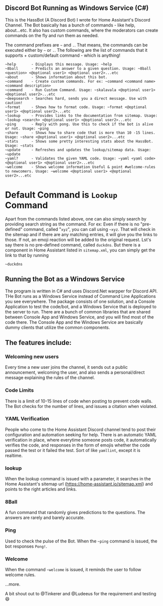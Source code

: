 ## Discord Bot Running as Windows Service (C#)

This is the HassBot (A Discord Bot) I wrote for Home Assistant's Discord Channel. The Bot basically has a bunch of commands - like help, about...etc. It also has custom commands, where the moderators can create commands on the fly and run them as needed. 

The command prefixes are `~` and `.`. That means, the commands can be executed either by `~` or `.`. The following are the list of commands that it supports + custom/default command - which is anything!

```
~help       - Displays this message. Usage: ~help
~8ball      - Predicts an answer to a given question. Usage: ~8ball <question> <@optional user1> <@optional user2>...etc
~about      - Shows information about this bot.
~command    - Create custom commands. For ex: ~command <command name> <command description>
~command    - Run Custom Command. Usage: ~skalavala <@optional user1> <@optional user2>...etc
~deepsearch - Searches hard, sends you a direct message. Use with caution!
~format     - Shows how to format code. Usage: ~format <@optional user1> <@optional user2>...etc
~lookup     - Provides links to the documentation from sitemap. Usage: ~lookup <search> <@optional user1> <@optional user2>...etc
~ping       - Reply with pong. Use this to check if the bot is alive or not. Usage: ~ping
~share      - Shows how to share code that is more than 10 -15 lines. Usage: ~share <@optional user1> <@optional user2>...etc
~stats      - Shows some pretty interesting stats about the HassBot. Usage: ~stats
~update     - Refreshes and updates the lookup/sitemap data. Usage: ~update
~yaml?      - Validates the given YAML code. Usage: ~yaml <yaml code> <@optional user1> <@optional user2>...etc
~welcome    - Shows welcome information Useful & point #welcome-rules to newcomers. Usage: ~welcome <@optional user1> <@optional user2>...etc
```

# Default Command is `Lookup` Command

Apart from the commands listed above, one can also simply search by providing search string as the command. For ex: Even if there is no "pre-defined" command, called "`xyz`", you can call using `~xyz`. That will check in the sitemap and if there are any matching entries, it will give you the links to those. If not, an emoji reaction will be added to the original request.
Lst's say there is no pre-defined command, called `duckdns`. But there is a component in Home Assistant listed in `sitemap.xml`, you can simply get the link to that by running 

```
~duckdns
```

## Running the Bot as a Windows Service
The program is written in C# and uses Discord.Net warpper for Discord API. THe Bot runs as a Windows Service instead of Command Line Applications you see everywhere. The package consists of one solution, and a Console Application to test the code/bot, and a Windows Service that is deployed to the server to run. There are a bunch of common libraries that are shared between Console App and Windows Service, and you will find most of the code there. The Console App and the Windows Service are basically dummy clients that utilize the common components.

## The features include:

### Welcoming new users
Every time a new user joins the channel, it sends out a public announcement, welcoming the user, and also sends a personal/direct message explaining the rules of the channel.

### Code Limits
There is a limit of 10-15 lines of code when posting to prevent code walls. The Bot checks for the number of lines, and issues a citation when violated.

### YAML Verification
People who come to the Home Assistant Discord channel tend to post their configuration and automation seeking for help. There is an automatic YAML verification in place, where everytime someone posts code, it automatically verifies the code, and responses in the form of emojis whether the code passed the test or it failed the test. Sort of like `yamllint`, except it is realtime.

### lookup
When the lookup command is issued with a parameter, it searches in the Home Assistant's sitemap url (https://home-assistant.io/sitemap.xml) and points to the right articles and links.

### 8Ball
A fun command that randomly gives predictions to the questions. The answers are rarely and barely accurate.

### Ping
Used to check the pulse of the Bot. When the `~ping` command is issued, the bot responses `Pong!`.

### Welcome
When the command `~welcome` is issued, it reminds the user to follow welcome rules.

...more.

A bit shout out to @Tinkerer and @Ludeeus for the requirement and testing :smile:
